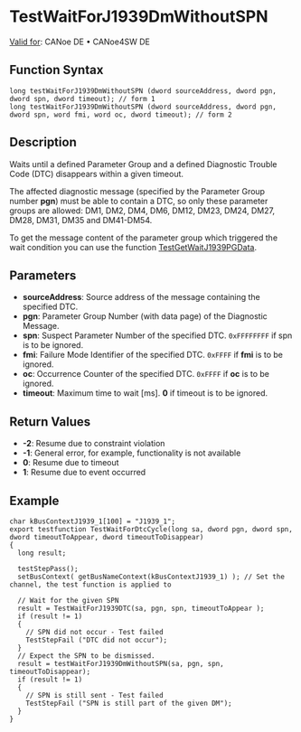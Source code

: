 # TestWaitForJ1939DmWithoutSPN

[Valid for](../../../Shared/FeatureAvailability.md): CANoe DE • CANoe4SW DE

## Function Syntax

```plaintext
long testWaitForJ1939DmWithoutSPN (dword sourceAddress, dword pgn, dword spn, dword timeout); // form 1
long testWaitForJ1939DmWithoutSPN (dword sourceAddress, dword pgn, dword spn, word fmi, word oc, dword timeout); // form 2
```

## Description

Waits until a defined Parameter Group and a defined Diagnostic Trouble Code (DTC) disappears within a given timeout.

The affected diagnostic message (specified by the Parameter Group number **pgn**) must be able to contain a DTC, so only these parameter groups are allowed: DM1, DM2, DM4, DM6, DM12, DM23, DM24, DM27, DM28, DM31, DM35 and DM41-DM54.

To get the message content of the parameter group which triggered the wait condition you can use the function [TestGetWaitJ1939PGData](CAPLfunctionTestGetWaitJ1939PGData.md).

## Parameters

- **sourceAddress**: Source address of the message containing the specified DTC.
- **pgn**: Parameter Group Number (with data page) of the Diagnostic Message.
- **spn**: Suspect Parameter Number of the specified DTC. `0xFFFFFFFF` if spn is to be ignored.
- **fmi**: Failure Mode Identifier of the specified DTC. `0xFFFF` if **fmi** is to be ignored.
- **oc**: Occurrence Counter of the specified DTC. `0xFFFF` if **oc** is to be ignored.
- **timeout**: Maximum time to wait [ms]. **0** if timeout is to be ignored.

## Return Values

- **-2**: Resume due to constraint violation
- **-1**: General error, for example, functionality is not available
- **0**: Resume due to timeout
- **1**: Resume due to event occurred

## Example

```plaintext
char kBusContextJ1939_1[100] = "J1939_1";
export testfunction TestWaitForDtcCycle(long sa, dword pgn, dword spn, dword timeoutToAppear, dword timeoutToDisappear)
{
  long result;

  testStepPass();
  setBusContext( getBusNameContext(kBusContextJ1939_1) ); // Set the channel, the test function is applied to

  // Wait for the given SPN
  result = TestWaitForJ1939DTC(sa, pgn, spn, timeoutToAppear );
  if (result != 1)
  {
    // SPN did not occur - Test failed
    TestStepFail ("DTC did not occur");
  }
  // Expect the SPN to be dismissed.
  result = testWaitForJ1939DmWithoutSPN(sa, pgn, spn, timeoutToDisappear);
  if (result != 1)
  {
    // SPN is still sent - Test failed
    TestStepFail ("SPN is still part of the given DM");
  }
}
```
